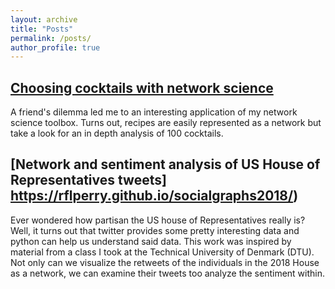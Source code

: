 ```yaml
---
layout: archive
title: "Posts"
permalink: /posts/
author_profile: true
---
```


## [Choosing cocktails with network science](https://nbviewer.jupyter.org/github/rflperry/recipes/blob/master/analysis.ipynb)
A friend's dilemma led me to an interesting application of my network science toolbox. Turns out, recipes are easily represented as a network but take a look for an in depth analysis of 100 cocktails.

## [Network and sentiment analysis of US House of Representatives tweets] https://rflperry.github.io/socialgraphs2018/)
Ever wondered how partisan the US house of Representatives really is? Well, it turns out that twitter provides some pretty interesting data and python can help us understand said data. This work was inspired by material from a class I took at the Technical University of Denmark (DTU). Not only can we visualize the retweets of the individuals in the 2018 House as a network, we can examine their tweets too analyze the sentiment within. 



